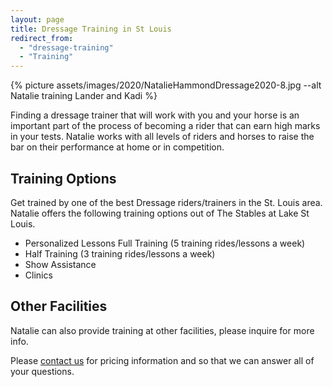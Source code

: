 ```yaml
---
layout: page
title: Dressage Training in St Louis
redirect_from: 
  - "dressage-training"
  - "Training"
---
```


{% picture assets/images/2020/NatalieHammondDressage2020-8.jpg --alt Natalie training Lander and Kadi %}


Finding a dressage trainer that will work with you and your horse is an important part of the process of becoming a rider that can earn high marks in your tests. Natalie works with all levels of riders and horses to raise the bar on their performance at home or in competition.


## Training Options

Get trained by one of the best Dressage riders/trainers in the St. Louis area. Natalie offers the following training options out of The Stables at Lake St Louis.

* Personalized Lessons Full Training (5 training rides/lessons a week)
* Half Training (3 training rides/lessons a week)
* Show Assistance
* Clinics

## Other Facilities

Natalie can also provide training at other facilities, please inquire for more info.

Please [contact us](/contact) for pricing information and so that we can answer all of your questions.
